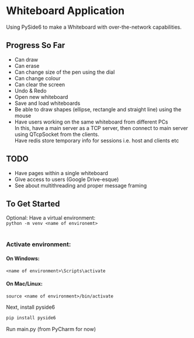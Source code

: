 # Whiteboard Application
Using PySide6 to make a Whiteboard with over-the-network capabilities.

## Progress So Far
- Can draw
- Can erase
- Can change size of the pen using the dial
- Can change colour
- Can clear the screen
- Undo & Redo
- Open new whiteboard
- Save and load whiteboards
- Be able to draw shapes (ellipse, rectangle and straight line) using the mouse
- Have users working on the same whiteboard from different PCs
  <br>In this, have a main server as a TCP server, then connect to main server using QTcpSocket from the clients.
  <br>Have redis store temporary info for sessions i.e. host and clients etc

## TODO
- Have pages within a single whiteboard
- Give access to users (Google Drive-esque) <br>
- See about multithreading and proper message framing

## To Get Started
Optional: Have a virtual environment: <br> `python -m venv <name of environemt>` <br><br>
### Activate environment: <br>
#### On Windows:
`<name of environment>\Scripts\activate`

#### On Mac/Linux:
`source <name of environment>/bin/activate`

Next, install pyside6
```python
pip install pyside6
```

Run main.py (from PyCharm for now)
